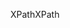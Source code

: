 <span data-ttu-id="52f70-101">XPath</span><span class="sxs-lookup"><span data-stu-id="52f70-101">XPath</span></span>